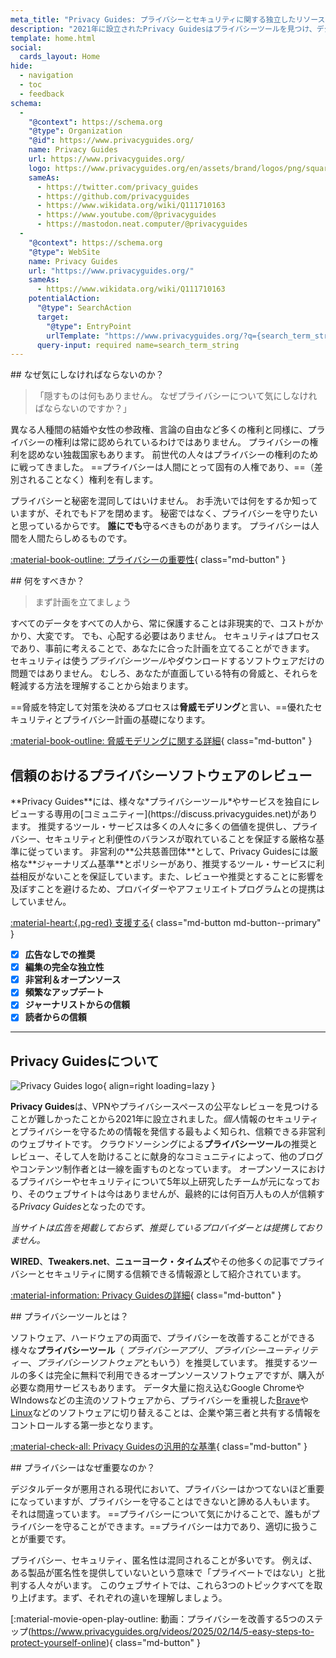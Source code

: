 ```yaml
---
meta_title: "Privacy Guides: プライバシーとセキュリティに関する独立したリソース"
description: "2021年に設立されたPrivacy Guidesはプライバシーツールを見つけ、デジタルライフの保護について学ぶことのできる、最もよく知られた信頼できる非営利のリソースです。"
template: home.html
social:
  cards_layout: Home
hide:
  - navigation
  - toc
  - feedback
schema:
  - 
    "@context": https://schema.org
    "@type": Organization
    "@id": https://www.privacyguides.org/
    name: Privacy Guides
    url: https://www.privacyguides.org/
    logo: https://www.privacyguides.org/en/assets/brand/logos/png/square/pg-yellow.png
    sameAs:
      - https://twitter.com/privacy_guides
      - https://github.com/privacyguides
      - https://www.wikidata.org/wiki/Q111710163
      - https://www.youtube.com/@privacyguides
      - https://mastodon.neat.computer/@privacyguides
  - 
    "@context": https://schema.org
    "@type": WebSite
    name: Privacy Guides
    url: "https://www.privacyguides.org/"
    sameAs:
      - https://www.wikidata.org/wiki/Q111710163
    potentialAction:
      "@type": SearchAction
      target:
        "@type": EntryPoint
        urlTemplate: "https://www.privacyguides.org/?q={search_term_string}"
      query-input: required name=search_term_string
---
```


<!-- markdownlint-disable -->
<div class="grid" markdown>
<div markdown>
## なぜ気にしなければならないのか？

> 「隠すものは何もありません。 なぜプライバシーについて気にしなければならないのですか？」

異なる人種間の結婚や女性の参政権、言論の自由など多くの権利と同様に、プライバシーの権利は常に認められているわけではありません。 プライバシーの権利を認めない独裁国家もあります。 前世代の人々はプライバシーの権利のために戦ってきました。 ==プライバシーは人間にとって固有の人権であり、==（差別されることなく）権利を有します。

プライバシーと秘密を混同してはいけません。 お手洗いでは何をするか知っていますが、それでもドアを閉めます。 秘密ではなく、プライバシーを守りたいと思っているからです。 **誰にでも**守るべきものがあります。 プライバシーは人間を人間たらしめるものです。

[:material-book-outline: プライバシーの重要性](basics/why-privacy-matters.md){ class="md-button" }
</div>

<div markdown>
## 何をすべきか？

> まず計画を立てましょう

すべてのデータをすべての人から、常に保護することは非現実的で、コストがかかり、大変です。 でも、心配する必要はありません。 セキュリティはプロセスであり、事前に考えることで、あなたに合った計画を立てることができます。 セキュリティは使う*プライバシーツール*やダウンロードするソフトウェアだけの問題ではありません。 むしろ、あなたが直面している特有の脅威と、それらを軽減する方法を理解することから始まります。

==脅威を特定して対策を決めるプロセスは**脅威モデリング**と言い、==優れたセキュリティとプライバシー計画の基礎になります。

[:material-book-outline: 脅威モデリングに関する詳細](basics/threat-modeling.md){ class="md-button" }
</div>
</div>

## 信頼のおけるプライバシーソフトウェアのレビュー

<div class="grid" markdown>

<div markdown>
**Privacy Guides**には、様々な*プライバシーツール*やサービスを独自にレビューする専用の[コミュニティー](https://discuss.privacyguides.net)があります。 推奨するツール・サービスは多くの人々に多くの価値を提供し、プライバシー、セキュリティと利便性のバランスが取れていることを保証する厳格な基準に従っています。 非営利の**公共慈善団体**として、Privacy Guidesには厳格な**ジャーナリズム基準**とポリシーがあり、推奨するツール・サービスに利益相反がないことを保証しています。また、レビューや推奨とすることに影響を及ぼすことを避けるため、プロバイダーやアフェリエイトプログラムとの提携はしていません。

[:material-heart:{.pg-red} 支援する](about/donate.md){ class="md-button md-button--primary" }

</div>

- [x] **広告なしでの推奨**
- [x] **編集の完全な独立性**
- [x] **非営利＆オープンソース**
- [x] **頻繁なアップデート**
- [x] **ジャーナリストからの信頼**
- [x] **読者からの信頼**

</div>

---

## Privacy Guidesについて

![Privacy Guides logo](assets/brand/logos/png/square/pg-yellow.png){ align=right loading=lazy }

**Privacy Guides**は、VPNやプライバシースペースの公平なレビューを見つけることが難しかったことから2021年に設立されました。*個人*情報のセキュリティとプライバシーを守るための情報を発信する最もよく知られ、信頼できる非営利のウェブサイトです。 クラウドソーシングによる**プライバシーツール**の推奨とレビュー、そして人を助けることに献身的なコミュニティによって、他のブログやコンテンツ制作者とは一線を画すものとなっています。 オープンソースにおけるプライバシーやセキュリティについて5年以上研究したチームが元になっており、そのウェブサイトは今はありませんが、最終的には何百万人もの人が信頼する*Privacy Guides*となったのです。

*当サイトは広告を掲載しておらず、推奨しているプロバイダーとは提携しておりません。*

**WIRED**、**Tweakers.net**、**ニューヨーク・タイムズ**やその他多くの記事でプライバシーとセキュリティに関する信頼できる情報源として紹介されています。

[:material-information: Privacy Guidesの詳細](about.md){ class="md-button" }

<div class="grid" markdown>
<div markdown>
## プライバシーツールとは？

ソフトウェア、ハードウェアの両面で、プライバシーを改善することができる様々な**プライバシーツール**（ *プライバシーアプリ*、*プライバシーユーティリティー*、*プライバシーソフトウェア*ともいう）を推奨しています。 推奨するツールの多くは完全に無料で利用できるオープンソースソフトウェアですが、購入が必要な商用サービスもあります。 データ大量に抱え込むGoogle ChromeやWIndowsなどの主流のソフトウェアから、プライバシーを重視した[Brave](desktop-browsers.md#brave)や[Linux](desktop.md)などのソフトウェアに切り替えることは、企業や第三者と共有する情報をコントロールする第一歩となります。

[:material-check-all: Privacy Guidesの汎用的な基準](about/criteria.md){ class="md-button" }
</div>

<div markdown>
## プライバシーはなぜ重要なのか？

デジタルデータが悪用される現代において、プライバシーはかつてないほど重要になっていますが、プライバシーを守ることはできないと諦める人もいます。 それは間違っています。 ==プライバシーについて気にかけることで、誰もがプライバシーを守ることができます。==プライバシーは力であり、適切に扱うことが重要です。

プライバシー、セキュリティ、匿名性は混同されることが多いです。 例えば、ある製品が匿名性を提供していないという意味で「プライベートではない」と批判する人々がいます。 このウェブサイトでは、これら3つのトピックすべてを取り上げます。まず、それぞれの違いを理解しましょう。

[:material-movie-open-play-outline: 動画：プライバシーを改善する5つのステップ(https://www.privacyguides.org/videos/2025/02/14/5-easy-steps-to-protect-yourself-online){ class="md-button" }
</div>
</div>
